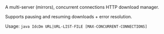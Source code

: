 A multi-server (mirrors), concurrent connections HTTP download manager. 

Supports pausing and resuming downloads + error resolution.

Usage: `java IdcDm URL|URL-LIST-FILE [MAX-CONCURRENT-CONNECTIONS]`
